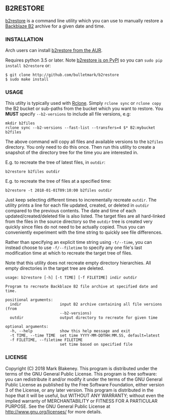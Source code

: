 ## B2RESTORE

[b2restore](http://github.com/bulletmark/b2restore) is a command line
utility which you can use to manually restore a [Backblaze
B2](https://www.backblaze.com/b2/) archive for a given date and time.

### INSTALLATION

Arch users can install [b2restore from the
AUR](https://aur.archlinux.org/packages/b2restore/).

Requires python 3.5 or later. Note [b2restore is on
PyPI](https://pypi.org/project/b2restore/) so you can `sudo pip install
b2restore` or:

```
$ git clone http://github.com/bulletmark/b2restore
$ sudo make install

```

### USAGE

This utilty is typically used with [Rclone](https://rclone.org/).
Simply `rclone sync` or `rclone copy` the B2 bucket or sub-paths from
the bucket which you want to restore. You **MUST** specify
`--b2-versions` to include all file versions, e.g:

```
mkdir b2files
rclone sync --b2-versions --fast-list --transfers=4 $* B2:mybucket b2files
```

The above command will copy all files and available versions to the
`b2files` directory. You only need to do this once. Then run this
utility to create a snapshot of the directory tree for the time you are
interested in.

E.g. to recreate the tree of latest files, in `outdir`:

```
b2restore b2files outdir
```

E.g. to recreate the tree of files at a specified time:

```
b2restore -t 2018-01-01T09:10:00 b2files outdir
```

Just keep selecting different times to incrementally recreate `outdir`.
The utility prints a line for each file updated, created, or deleted in
`outdir` compared to the previous contents. The date and time of each
updated/created/deleted file is also listed. The target files are all
hard-linked from the files in the source directory so the `outdir` tree
is created very quickly since files do not need to be actually copied.
Thus you can conveniently experiment with the time string to quickly see
file differences.

Rather than specifying an explicit time string using `-t/--time`, you
can instead choose to use `-f/--filetime` to specify any one file's last
modification time at which to recreate the target tree of files.

Note that this utility does not recreate empty directory hierarchies.
All empty directories in the target tree are deleted.

```
usage: b2restore [-h] [-t TIME] [-f FILETIME] indir outdir

Program to recreate Backblaze B2 file archive at specified date and time.

positional arguments:
  indir                 input B2 archive containing all file versions (from
                        --b2-versions)
  outdir                output directory to recreate for given time

optional arguments:
  -h, --help            show this help message and exit
  -t TIME, --time TIME  set time YYYY-MM-DDTHH:MM.SS, default=latest
  -f FILETIME, --filetime FILETIME
                        set time based on specified file
```

### LICENSE

Copyright (C) 2018 Mark Blakeney. This program is distributed under the
terms of the GNU General Public License.
This program is free software: you can redistribute it and/or modify it
under the terms of the GNU General Public License as published by the
Free Software Foundation, either version 3 of the License, or any later
version.
This program is distributed in the hope that it will be useful, but
WITHOUT ANY WARRANTY; without even the implied warranty of
MERCHANTABILITY or FITNESS FOR A PARTICULAR PURPOSE. See the GNU General
Public License at <http://www.gnu.org/licenses/> for more details.

<!-- vim: se ai syn=markdown: -->
